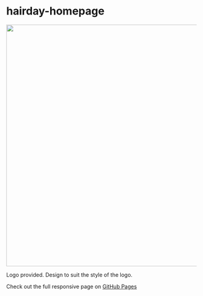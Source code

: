 # hairday-homepage
<img src="https://cdn.dribbble.com/userupload/11586299/file/original-e8322cb3ff0f72084a08c808373bc7da.png?resize=752x" alt="" width="640" height="auto">

Logo provided. Design to suit the style of the logo.

Check out the full responsive page on <a href="https://marthakatharina.github.io/hairday-homepage/">GitHub Pages</a>
